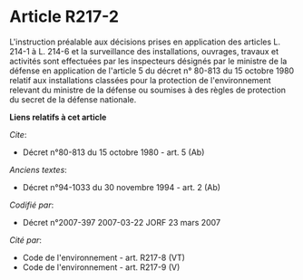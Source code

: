 # Article R217-2

L'instruction préalable aux décisions prises en application des articles L. 214-1 à L. 214-6 et la surveillance des
installations, ouvrages, travaux et activités sont effectuées par les inspecteurs désignés par le ministre de la défense en
application de l'article 5 du décret n° 80-813 du 15 octobre 1980 relatif aux installations classées pour la protection de
l'environnement relevant du ministre de la défense ou soumises à des règles de protection du secret de la défense nationale.

**Liens relatifs à cet article**

_Cite_:

  - Décret n°80-813 du 15 octobre 1980 - art. 5 (Ab)

_Anciens textes_:

  - Décret n°94-1033 du 30 novembre 1994 - art. 2 (Ab)

_Codifié par_:

  - Décret n°2007-397 2007-03-22 JORF 23 mars 2007

_Cité par_:

  - Code de l'environnement - art. R217-8 (VT)
  - Code de l'environnement - art. R217-9 (V)
